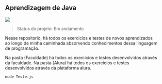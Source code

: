 ## Aprendizagem de Java
<img src="https://img.shields.io/badge/Java-ED8B00?style=for-the-badge&logo=java&logoColor=white" />

> Status do projeto: Em andamento

Nesse repositorio, há todos os exercicios e testes de novos aprendizados ao longo de minha caminhada absorvendo conhecimentos dessa linguagem de programação.

Na pasta (Faculdade) há todos os exercicios e testes desenvolvidos através da faculdade.
Na pasta (Alura) há todos os exercicios e testes desenvolvidos através da plataforma alura.

```
node Teste.js
```
